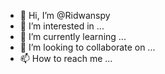 - 👋 Hi, I’m @Ridwanspy
- 👀 I’m interested in ...
- 🌱 I’m currently learning ...
- 💞️ I’m looking to collaborate on ...
- 📫 How to reach me ...

<!---
Ridwanspy/Ridwanspy is a ✨ special ✨ repository because its `README.md` (this file) appears on your GitHub profile.
You can click the Preview link to take a look at your changes.
--->
